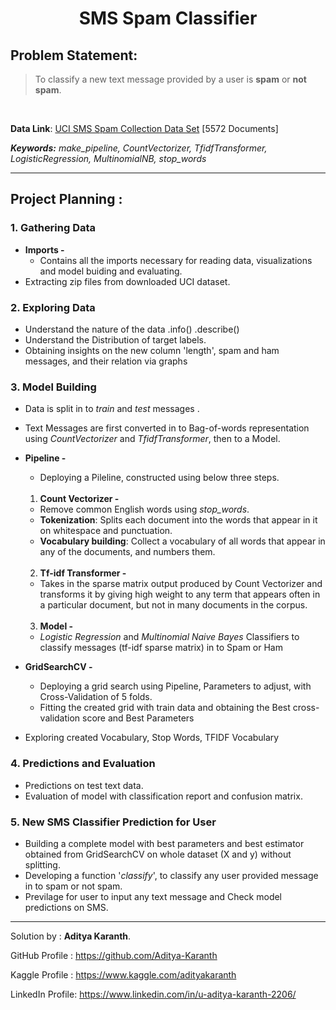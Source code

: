 **<h1><div align="center">SMS Spam Classifier </div></h1>**


**<h2>Problem Statement: </h2>** 
>  To classify a new text message provided by a user is **spam** or **not spam**.

</br>

**Data Link**: [UCI SMS Spam Collection Data Set](https://archive.ics.uci.edu/ml/datasets/SMS+Spam+Collection/) [5572 Documents]
</br>

***Keywords:*** *make_pipeline, CountVectorizer, TfidfTransformer, LogisticRegression, MultinomialNB, stop_words*

---

**<h2>Project Planning :</h2>** 


### **1. Gathering Data**
- **Imports -** 
  - Contains all the imports necessary for reading data, visualizations and model buiding and evaluating.
- Extracting zip files from downloaded UCI dataset.


### **2. Exploring Data**
- Understand the nature of the data .info() .describe()
- Understand the Distribution of target labels.
- Obtaining insights on the new column 'length', spam and ham messages, and their relation via graphs


### **3. Model Building**
- Data is split in to *train* and *test* messages .
- Text Messages are first converted in to Bag-of-words representation using *CountVectorizer* and *TfidfTransformer*, then to a Model.
- **Pipeline -** 
  - Deploying a Pileline, constructed using below three steps.
  </br>
  
  1. **Count Vectorizer -**
    - Remove common English words using *stop_words*.
    - **Tokenization**: Splits each document into the words that appear in it on whitespace and punctuation.
    - **Vocabulary building**: Collect a vocabulary of all words that appear in any of the documents, and numbers them.
    </br>
    
  2. **Tf-idf Transformer -** 
    - Takes in the sparse matrix output produced by Count Vectorizer and transforms it by giving high weight to any term that appears often in a particular document, but not in many documents in the corpus.
    </br>
    
  3. **Model -**
    - *Logistic Regression* and *Multinomial Naive Bayes* Classifiers to classify messages (tf-idf sparse matrix) in to Spam or Ham 


- **GridSearchCV -**
  - Deploying a grid search using Pipeline, Parameters to adjust, with Cross-Validation of 5 folds.
  - Fitting the created grid with train data and obtaining the Best cross-validation score and Best Parameters

- Exploring created Vocabulary, Stop Words, TFIDF Vocabulary

### **4. Predictions and Evaluation**
  - Predictions on test text data.
  - Evaluation of model with classification report and confusion matrix.

### **5. New SMS Classifier Prediction for User** 
  - Building a complete model with best parameters and best estimator obtained from GridSearchCV on whole dataset (X and y) without splitting.
  - Developing a function '*classify*', to classify any user provided message in to spam or not spam.
  - Previlage for user to input any text message and Check model predictions on SMS.

---

Solution by     : **Aditya Karanth**.

GitHub Profile  : https://github.com/Aditya-Karanth

Kaggle Profile  : https://www.kaggle.com/adityakaranth

LinkedIn Profile: https://www.linkedin.com/in/u-aditya-karanth-2206/
